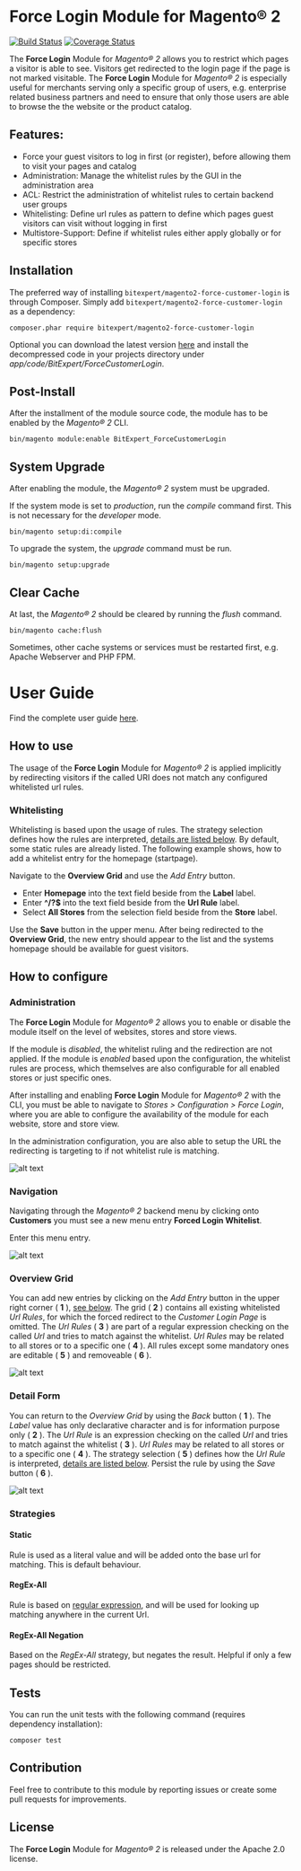 # Force Login Module for Magento® 2

[![Build Status](https://github.com/bitExpert/magento2-force-login/workflows/ci/badge.svg?branch=master)](https://github.com/bitExpert/magento2-force-login/actions)
[![Coverage Status](https://coveralls.io/repos/github/bitExpert/magento2-force-login/badge.svg?branch=master)](https://coveralls.io/github/bitExpert/magento2-force-login?branch=master)

The **Force Login** Module for *Magento® 2* allows you to restrict which pages a visitor is
able to see. Visitors get redirected to the login page if the page is not marked visitable.
The **Force Login** Module for *Magento® 2* is especially useful for merchants serving only a specific
group of users, e.g. enterprise related business partners and need to ensure that only those users are
able to browse the the website or the product catalog.

## Features:
* Force your guest visitors to log in first (or register), before allowing them to visit your pages and catalog
* Administration: Manage the whitelist rules by the GUI in the administration area
* ACL: Restrict the administration of whitelist rules to certain backend user groups
* Whitelisting: Define url rules as pattern to define which pages guest visitors can visit without logging in first
* Multistore-Support: Define if whitelist rules either apply globally or for specific stores

## Installation
The preferred way of installing `bitexpert/magento2-force-customer-login` is through Composer. Simply add `bitexpert/magento2-force-customer-login` 
as a dependency:

```
composer.phar require bitexpert/magento2-force-customer-login
```

Optional you can download the latest version [here](https://github.com/bitExpert/magento2-force-login/releases) and install the
decompressed code in your projects directory under *app/code/BitExpert/ForceCustomerLogin*.  

## Post-Install

After the installment of the module source code, the module has to be enabled by the *Magento® 2* CLI.

```
bin/magento module:enable BitExpert_ForceCustomerLogin
```

## System Upgrade

After enabling the module, the *Magento® 2* system must be upgraded. 

If the system mode is set to *production*, run the *compile* command first. This is not necessary for the *developer* mode.
```
bin/magento setup:di:compile
```

To upgrade the system, the *upgrade* command must be run.
```
bin/magento setup:upgrade
```

## Clear Cache

At last, the *Magento® 2* should be cleared by running the *flush* command.
```
bin/magento cache:flush
```

Sometimes, other cache systems or services must be restarted first, e.g. Apache Webserver and PHP FPM.

# User Guide
Find the complete user guide [here](./docs/UserGuide.pdf "User Guide").

## How to use
The usage of the **Force Login** Module for *Magento® 2* is applied implicitly by redirecting visitors 
if the called URI does not match any configured whitelisted url rules.

### Whitelisting

Whitelisting is based upon the usage of rules. The strategy selection defines how the rules are interpreted, [details are listed below](#strategies).
By default, some static rules are already listed. The following example shows, how to add a whitelist entry for the homepage (startpage).

Navigate to the **Overview Grid** and use the *Add Entry* button.

- Enter **Homepage** into the text field beside from the **Label** label.
- Enter **^/?$** into the text field beside from the **Url Rule** label.
- Select **All Stores** from the selection field beside from the **Store** label.

Use the **Save** button in the upper menu. After being redirected to the **Overview Grid**, the new 
entry should appear to the list and the systems homepage should be available for guest visitors.

## How to configure

### Administration

The **Force Login** Module for *Magento® 2* allows you to enable or disable the module itself on the level of websites, stores and store views.

If the module is *disabled*, the whitelist ruling and the redirection are not applied. If the module is *enabled* based upon the configuration,
the whitelist rules are process, which themselves are also configurable for all enabled stores or just specific ones.

After installing and enabling **Force Login** Module for *Magento® 2* with the CLI, you must be able to navigate to 
*Stores > Configuration > Force Login*, where you are able to configure the availability of the module for each website, store and store view.

In the administration configuration, you are also able to setup the URL the redirecting is targeting to if not whitelist rule is matching.

![alt text](./resources/ui_step_00.png "Administration")

### Navigation
Navigating through the *Magento® 2* backend menu by clicking onto **Customers** you must see a new menu 
entry **Forced Login Whitelist**. 

Enter this menu entry.

![alt text](./resources/ui_step_01.png "UI Navigation")

### Overview Grid
You can add new entries by clicking on the *Add Entry* button in the upper right corner ( **1** ), [see below](#detail-form). 
The grid ( **2** ) contains all existing whitelisted *Url Rules*, for which the forced redirect to the *Customer Login Page* is omitted.
The *Url Rules* ( **3** ) are part of a regular expression checking on the called *Url* and tries to match against the whitelist.
*Url Rules* may be related to all stores or to a specific one ( **4** ). All rules except some mandatory ones are editable ( **5** ) and removeable ( **6** ).

![alt text](./resources/ui_step_02.png "UI Grid")

### Detail Form
You can return to the *Overview Grid* by using the *Back* button ( **1** ). The *Label* value has only declarative character and
is for information purpose only ( **2** ). The *Url Rule* is an expression checking on the called 
*Url* and tries to match against the whitelist ( **3** ). *Url Rules* may be related to all stores or to a specific one ( **4** ).
The strategy selection ( **5** ) defines how the *Url Rule* is interpreted, [details are listed below](#strategies).
Persist the rule by using the *Save* button ( **6** ).

![alt text](./resources/ui_step_03.png "UI Form")

### Strategies

#### Static
Rule is used as a literal value and will be added onto the base url for matching. This is default behaviour. 

#### RegEx-All 
Rule is based on [regular expression](https://en.wikipedia.org/wiki/Regular_expression), and will be used for looking up matching anywhere in the current Url.

#### RegEx-All Negation
Based on the *RegEx-All* strategy, but negates the result. Helpful if only a few pages should be restricted.

## Tests

You can run the unit tests with the following command (requires dependency installation):

    composer test

## Contribution
Feel free to contribute to this module by reporting issues or create some pull requests for improvements.

## License
The **Force Login** Module for *Magento® 2* is released under the Apache 2.0 license.
